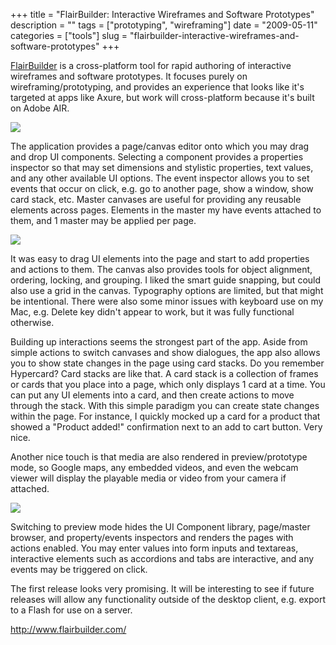 +++
title = "FlairBuilder: Interactive Wireframes and Software Prototypes"
description = ""
tags = ["prototyping", "wireframing"]
date = "2009-05-11"
categories = ["tools"]
slug = "flairbuilder-interactive-wireframes-and-software-prototypes"
+++


<p><a href="http://www.flairbuilder.com/">FlairBuilder</a> is a cross-platform tool for rapid authoring of interactive wireframes and software prototypes. It focuses purely on wireframing/prototyping, and provides an experience that looks like it's targeted at apps like Axure, but work will cross-platform because it's built on Adobe AIR.</p>
<div class="screenshot"><img src="//media.konigi.com/tools/external/flairbuilder-1.png" /></div>
<p>The application provides a page/canvas editor onto which you may drag and drop UI components. Selecting a component provides a properties inspector so that may set dimensions and stylistic properties, text values, and any other available UI options. The event inspector allows you to set events that occur on click, e.g. go to another page, show a window, show card stack, etc.  Master canvases are useful for providing any reusable elements across pages. Elements in the master my have events attached to them, and 1 master may be applied per page.</p>
<div class="screenshot"><img src="//media.konigi.com/tools/external/flairbuilder-2.png" /></div>
<p>It was easy to drag UI elements into the page and start to add properties and actions to them. The canvas also provides tools for object alignment, ordering, locking, and grouping. I liked the smart guide snapping, but could also use a grid in the canvas. Typography options are limited, but that might be intentional. There were also some minor issues with keyboard use on my Mac, e.g. Delete key didn't appear to work, but it was fully functional otherwise.  </p>
<p>Building up interactions seems the strongest part of the app. Aside from simple actions to switch canvases and show dialogues, the app also allows you to show state changes in the page using card stacks. Do you remember Hypercard? Card stacks are like that. A card stack is a collection of frames or cards that you place into a page, which only displays 1 card at a time. You can put any UI elements into a card, and then create actions to move through the stack. With this simple paradigm you can create state changes within the page. For instance, I quickly mocked up a card for a product that showed a "Product added!" confirmation next to an add to cart button. Very nice.</p>
<p>Another nice touch is that media are also rendered in preview/prototype mode, so Google maps, any embedded videos, and even the webcam viewer will display the playable media or video from your camera if attached.  </p>
<div class="screenshot"><img src="//media.konigi.com/tools/external/flairbuilder-3.png" /></div>
<p>Switching to preview mode hides the UI Component library, page/master browser, and property/events inspectors and renders the pages with actions enabled. You may enter values into form inputs and textareas, interactive elements such as accordions and tabs are interactive, and any events may be triggered on click. </p>
<p>The first release looks very promising. It will be interesting to see if future releases will allow any functionality outside of the desktop client, e.g. export to a Flash for use on a server.  </p>
  
<p><a href="http://www.flairbuilder.com/">http://www.flairbuilder.com/</a></p>
      
